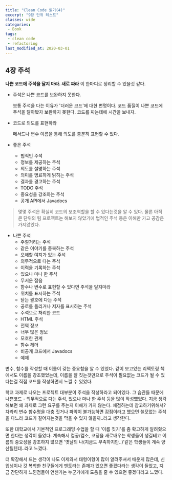 ```yaml
---
title: "Clean Code 읽기(4)"
excerpt: "9장 단위 테스트"
classes: wide
categories:
 - Book
tags:
 - clean code
 - refactoring
last_modified_at: 2020-03-01
---
```




## 4장 주석

**나쁜 코드에 주석을 달지 마라. 새로 짜라** 이 한마디로 정리할 수 있을것 같다.

* 주석은 나쁜 코드를 보완하지 못한다.

  보통 주석을 다는 이유가 '더러운 코드'에 대한 변명이다. 코드 품질이 나쁜 코드에 주석을 달아봤자 보완하지 못한다. 코드를 짜는데에 시간을 보내자.

* 코드로 의도를 표현하라

  메서드나 변수 이름을 통해 의도를 충분히 표현할 수 있다.

* 좋은 주석

  * 법적인 주석
  * 정보를 제공하는 주석
  * 의도를 설명하는 주석
  * 의미를 명료하게 밝히는 주석
  * 결과를 경고하는 주석
  * TODO 주석
  * 중요성을 강조하는 주석
  * 공개 API에서 Javadocs

> 몇몇 주석은 확실히 코드의 보조역할을 할 수 있다는것을 알 수 있다. 물론 아직 큰 단위의 팀 프로젝트는 해보지 않았기에 법적인 주석 등은 이해만 가고 공감은 가지않았다.

* 나쁜 주석
  * 주절거리는 주석
  * 같은 이야기를 중복하는 주석
  * 오해할 여지가 있는 주석
  * 의무적으로 다는 주석
  * 이력을 기록하는 주석
  * 있으나 마나 한 주석
  * 무서운 잡음
  * 함수나 변수로 표현할 수 있다면 주석을 달지마라
  * 위치를 표시하는 주석
  * 닫는 괄호에 다는 주석
  * 공로를 돌리거나 저자를 표시하는 주석
  * 주석으로 처리한 코드
  * HTML 주석
  * 전역 정보
  * 너무 많은 정보
  * 모호한 관계
  * 함수 헤더
  * 비공개 코드에서 Javadocs
  * 예제

변수, 함수를 작성할 때 이름이 갖는 중요함을 알 수 있었다. 같이 보고있는 리팩토링 책에서도 이름을 강조했었는데, 이름을 잘 짓는것만으로 주석이 필요없는 코드가 될 수 있다는걸 직접 코드를 작성하면서 느낄 수 있었다.

학교 과제로 나오는 프로젝트 대부분이 주석을 작성하라고 되어있다. 그 습관들 때문에 나쁜코드 - 의무적으로 다는 주석, 있으나 마나 한 주석 등을 많이 작성했었다. 지금 생각해보면 왜 과제로 그런 요구를 주는지 이해가 가지 않는다. 채점하는데 참고하기위해서? 차라리 변수 함수명을 대충 짓거나 파악이 불가능하면 감점이라고 했으면 쓸모없는 주석을 다느라 코드가 길어지는것을 막을 수 있지 않을까..라고 생각한다.

또한 대학교에서 기본적인 프로그래밍 수업을 할 때 '이름 짓기'를 좀 확고하게 알려줬으면 한다는 생각이 들었다. 계속해서 컴공/컴소, 코딩을 새로배우는 학생들이 생길테고 이름의 중요성을 강조하지 않으면 '옛날의 나(지금도 부족하지만..)'같은 학생들이 계속 양산될텐데..라고 느꼈다.

더 확장해서 드는 생각이 나도 이제와서 태형이형이 많이 알려주셔서 배운게 많은데, 신입생이나 갓 복학한 친구들에게 멘토라는 존재가 있으면 좋겠다라는 생각이 들었고, 지금 간단하게 느낀점들이 언젠가는 누군가에게 도움을 줄 수 있으면 좋겠다라고 느꼈다.

